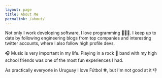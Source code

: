 ```yaml
---
layout: page
title: About Me
permalink: /about/
---
```


Not only I work developing software, I love programming 👨🏻‍💻. I keep up to date by following engineering blogs from top companies and interesting twitter accounts, where I also follow high profile devs.

🎧 Music is very important in my life. Playing in a rock 🎸 band with my high school friends was one of the most fun experiences I had.

As practically everyone in Uruguay I love Fútbol ⚽️, but I'm not good at it 👎
